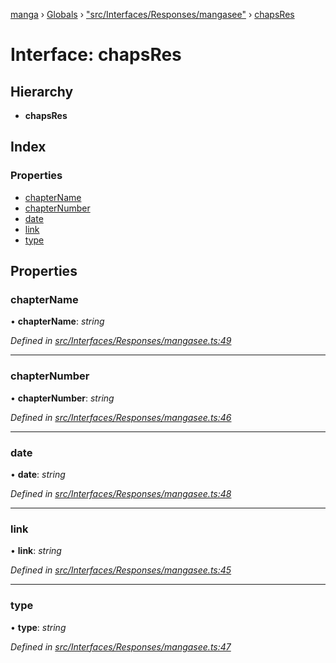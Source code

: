 [manga](../README.md) › [Globals](../globals.md) › ["src/Interfaces/Responses/mangasee"](../modules/_src_interfaces_responses_mangasee_.md) › [chapsRes](_src_interfaces_responses_mangasee_.chapsres.md)

# Interface: chapsRes

## Hierarchy

* **chapsRes**

## Index

### Properties

* [chapterName](_src_interfaces_responses_mangasee_.chapsres.md#chaptername)
* [chapterNumber](_src_interfaces_responses_mangasee_.chapsres.md#chapternumber)
* [date](_src_interfaces_responses_mangasee_.chapsres.md#date)
* [link](_src_interfaces_responses_mangasee_.chapsres.md#link)
* [type](_src_interfaces_responses_mangasee_.chapsres.md#type)

## Properties

###  chapterName

• **chapterName**: *string*

*Defined in [src/Interfaces/Responses/mangasee.ts:49](https://github.com/tushar1210/manga-node/blob/b7b4735/src/Interfaces/Responses/mangasee.ts#L49)*

___

###  chapterNumber

• **chapterNumber**: *string*

*Defined in [src/Interfaces/Responses/mangasee.ts:46](https://github.com/tushar1210/manga-node/blob/b7b4735/src/Interfaces/Responses/mangasee.ts#L46)*

___

###  date

• **date**: *string*

*Defined in [src/Interfaces/Responses/mangasee.ts:48](https://github.com/tushar1210/manga-node/blob/b7b4735/src/Interfaces/Responses/mangasee.ts#L48)*

___

###  link

• **link**: *string*

*Defined in [src/Interfaces/Responses/mangasee.ts:45](https://github.com/tushar1210/manga-node/blob/b7b4735/src/Interfaces/Responses/mangasee.ts#L45)*

___

###  type

• **type**: *string*

*Defined in [src/Interfaces/Responses/mangasee.ts:47](https://github.com/tushar1210/manga-node/blob/b7b4735/src/Interfaces/Responses/mangasee.ts#L47)*
